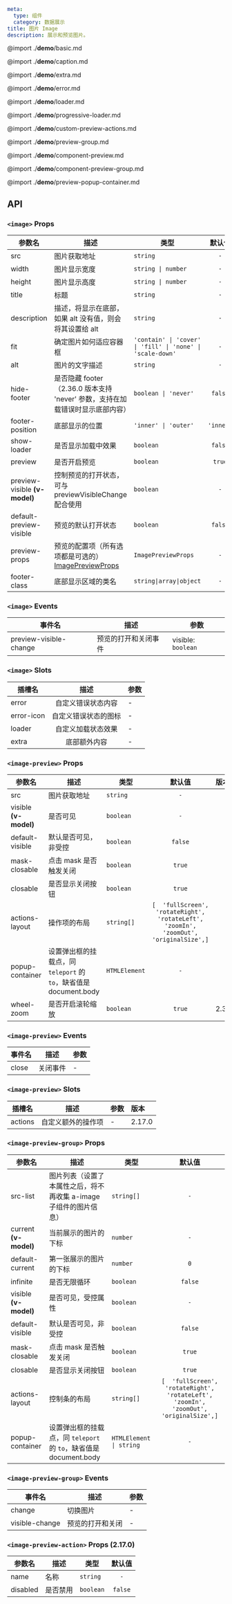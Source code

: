 ```yaml
meta:
  type: 组件
  category: 数据展示
title: 图片 Image
description: 展示和预览图片。
```

@import ./__demo__/basic.md

@import ./__demo__/caption.md

@import ./__demo__/extra.md

@import ./__demo__/error.md

@import ./__demo__/loader.md

@import ./__demo__/progressive-loader.md

@import ./__demo__/custom-preview-actions.md

@import ./__demo__/preview-group.md

@import ./__demo__/component-preview.md

@import ./__demo__/component-preview-group.md

@import ./__demo__/preview-popup-container.md

## API


### `<image>` Props

|参数名|描述|类型|默认值|版本|
|---|---|---|:---:|:---|
|src|图片获取地址|`string`|`-`||
|width|图片显示宽度|`string \| number`|`-`||
|height|图片显示高度|`string \| number`|`-`||
|title|标题|`string`|`-`||
|description|描述，将显示在底部，如果 alt 没有值，则会将其设置给 alt|`string`|`-`||
|fit|确定图片如何适应容器框|`'contain' \| 'cover' \| 'fill' \| 'none' \| 'scale-down'`|`-`||
|alt|图片的文字描述|`string`|`-`||
|hide-footer|是否隐藏 footer（2.36.0 版本支持 'never' 参数，支持在加载错误时显示底部内容）|`boolean \| 'never'`|`false`||
|footer-position|底部显示的位置|`'inner' \| 'outer'`|`'inner'`||
|show-loader|是否显示加载中效果|`boolean`|`false`||
|preview|是否开启预览|`boolean`|`true`||
|preview-visible **(v-model)**|控制预览的打开状态，可与 previewVisibleChange 配合使用|`boolean`|`-`||
|default-preview-visible|预览的默认打开状态|`boolean`|`false`||
|preview-props|预览的配置项（所有选项都是可选的） [ImagePreviewProps](#image-preview%20Props)|`ImagePreviewProps`|`-`||
|footer-class|底部显示区域的类名|`string\|array\|object`|`-`|2.23.0|
### `<image>` Events

|事件名|描述|参数|
|---|---|---|
|preview-visible-change|预览的打开和关闭事件|visible: `boolean`|
### `<image>` Slots

|插槽名|描述|参数|
|---|:---:|---|
|error|自定义错误状态内容|-|
|error-icon|自定义错误状态的图标|-|
|loader|自定义加载状态效果|-|
|extra|底部额外内容|-|




### `<image-preview>` Props

|参数名|描述|类型|默认值|版本|
|---|---|---|:---:|:---|
|src|图片获取地址|`string`|`-`||
|visible **(v-model)**|是否可见|`boolean`|`-`||
|default-visible|默认是否可见，非受控|`boolean`|`false`||
|mask-closable|点击 mask 是否触发关闭|`boolean`|`true`||
|closable|是否显示关闭按钮|`boolean`|`true`||
|actions-layout|操作项的布局|`string[]`|`[  'fullScreen',  'rotateRight',  'rotateLeft',  'zoomIn',  'zoomOut',  'originalSize',]`||
|popup-container|设置弹出框的挂载点，同 `teleport` 的 `to`，缺省值是 document.body|`HTMLElement`|`-`||
|wheel-zoom|是否开启滚轮缩放|`boolean`|`true`|2.38.0|
### `<image-preview>` Events

|事件名|描述|参数|
|---|---|---|
|close|关闭事件|-|
### `<image-preview>` Slots

|插槽名|描述|参数|版本|
|---|:---:|---|:---|
|actions|自定义额外的操作项|-|2.17.0|




### `<image-preview-group>` Props

|参数名|描述|类型|默认值|
|---|---|---|:---:|
|src-list|图片列表（设置了本属性之后，将不再收集 a-image 子组件的图片信息）|`string[]`|`-`|
|current **(v-model)**|当前展示的图片的下标|`number`|`-`|
|default-current|第一张展示的图片的下标|`number`|`0`|
|infinite|是否无限循环|`boolean`|`false`|
|visible **(v-model)**|是否可见，受控属性|`boolean`|`-`|
|default-visible|默认是否可见，非受控|`boolean`|`false`|
|mask-closable|点击 mask 是否触发关闭|`boolean`|`true`|
|closable|是否显示关闭按钮|`boolean`|`true`|
|actions-layout|控制条的布局|`string[]`|`[  'fullScreen',  'rotateRight',  'rotateLeft',  'zoomIn',  'zoomOut',  'originalSize',]`|
|popup-container|设置弹出框的挂载点，同 `teleport` 的 `to`，缺省值是 document.body|`HTMLElement \| string`|`-`|
### `<image-preview-group>` Events

|事件名|描述|参数|
|---|---|---|
|change|切换图片|-|
|visible-change|预览的打开和关闭|-|




### `<image-preview-action>` Props (2.17.0)

|参数名|描述|类型|默认值|
|---|---|---|:---:|
|name|名称|`string`|`-`|
|disabled|是否禁用|`boolean`|`false`|


